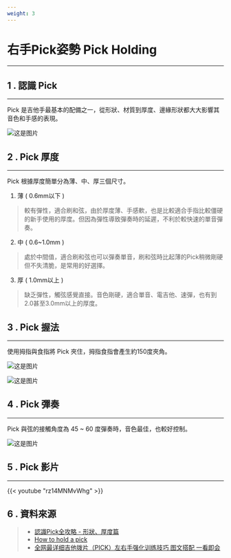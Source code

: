```yaml
---
weight: 3
---
```


# 右手Pick姿勢 Pick Holding

---

## 1 . 認識 Pick 

---

Pick 是吉他手最基本的配備之一，從形狀、材質到厚度、邊緣形狀都大大影響其音色和手感的表現。

![这是图片](/認識吉他/吉他姿勢/guitar-2.jpg)

## 2 . Pick 厚度

---

Pick 根據厚度簡單分為薄、中、厚三個尺寸。

1. 薄 ( 0.6mm以下 )

> 較有彈性，適合刷和弦，由於厚度薄、手感軟，也是比較適合手指比較僵硬的新手使用的厚度。但因為彈性導致彈奏時的延遲，不利於較快速的單音彈奏。

2. 中 ( 0.6~1.0mm )

> 處於中間值，適合刷和弦也可以彈奏單音，刷和弦時比起薄的Pick稍微剛硬但不失清脆，是常用的好選擇。

3. 厚 ( 1.0mm以上 )

> 缺乏彈性，觸弦感覺直接。音色剛硬，適合單音、電吉他、速彈，也有到2.0甚至3.0mm以上的厚度。 

## 3 . Pick 握法 

---

使用拇指與食指將 Pick 夾住，拇指食指會產生約150度夾角。

![这是图片](/認識吉他/吉他姿勢/guitar-3.jpg)

![这是图片](/認識吉他/吉他姿勢/guitar-4.jpg)

## 4 . Pick 彈奏 

---

Pick 與弦的接觸角度為 45 ~ 60 度彈奏時，音色最佳，也較好控制。

![这是图片](/認識吉他/吉他姿勢/guitar-5.jpg)

## 5 . Pick 影片

---

{{< youtube "rz14MNMvWhg" >}}

## 6 . 資料來源

> - [認識Pick全攻略 - 形狀、厚度篇](https://www.syanchingmusic.com/article2_detail_78.htm)  
> - [How to hold a pick](https://nycguitarschool.com/how-to-nbsp-hold-nbsp-a-nbsp-pick/)  
> - [全网最详细吉他拨片（PICK）左右手强化训练技巧 图文搭配 一看即会](https://zhuanlan.zhihu.com/p/456442554)